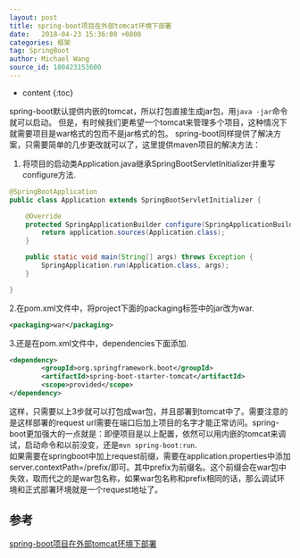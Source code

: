 ```yaml
---
layout: post
title: spring-boot项目在外部tomcat环境下部署
date:   2018-04-23 15:36:00 +0800
categories: 框架
tag: SpringBoot
author: Michael Wang
source_id: 180423153600
---
```


* content
{:toc}

spring-boot默认提供内嵌的tomcat，所以打包直接生成jar包，用`java -jar`命令就可以启动。
但是，有时候我们更希望一个tomcat来管理多个项目，这种情况下就需要项目是war格式的包而不是jar格式的包。
spring-boot同样提供了解决方案，只需要简单的几步更改就可以了，这里提供maven项目的解决方法：<br/>
1. 将项目的启动类Application.java继承SpringBootServletInitializer并重写configure方法.

```java
@SpringBootApplication
public class Application extends SpringBootServletInitializer {

    @Override
    protected SpringApplicationBuilder configure(SpringApplicationBuilder application) {
        return application.sources(Application.class);
    }

    public static void main(String[] args) throws Exception {
        SpringApplication.run(Application.class, args);
    }

}
```

2.在pom.xml文件中，将project下面的packaging标签中的jar改为war.

```xml
<packaging>war</packaging>
```

3.还是在pom.xml文件中，dependencies下面添加.
```xml
<dependency>
        <groupId>org.springframework.boot</groupId>
        <artifactId>spring-boot-starter-tomcat</artifactId>
        <scope>provided</scope>
</dependency>
```
这样，只需要以上3步就可以打包成war包，并且部署到tomcat中了。需要注意的是这样部署的request url需要在端口后加上项目的名字才能正常访问。spring-boot更加强大的一点就是：即便项目是以上配置，依然可以用内嵌的tomcat来调试，启动命令和以前没变，还是`mvn spring-boot:run`.
<br/>
如果需要在springboot中加上request前缀，需要在application.properties中添加server.contextPath=/prefix/即可。其中prefix为前缀名。这个前缀会在war包中失效，取而代之的是war包名称，如果war包名称和prefix相同的话，那么调试环境和正式部署环境就是一个request地址了。

## 参考
[spring-boot项目在外部tomcat环境下部署](https://blog.csdn.net/james_wade63/article/details/51009423)